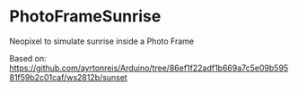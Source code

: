# PhotoFrameSunrise
Neopixel to simulate sunrise inside a Photo Frame

Based on:
https://github.com/ayrtonreis/Arduino/tree/86ef1f22adf1b669a7c5e09b59581f59b2c01caf/ws2812b/sunset
